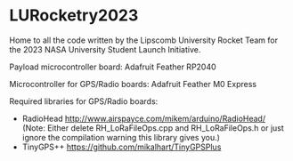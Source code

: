 # LURocketry2023

Home to all the code written by the Lipscomb University Rocket Team for the 2023 NASA University Student Launch Initiative.

Payload microcontroller board: Adafruit Feather RP2040

Microcontroller for GPS/Radio boards: Adafruit Feather M0 Express

Required libraries for GPS/Radio boards:

- RadioHead http://www.airspayce.com/mikem/arduino/RadioHead/
(Note: Either delete RH_LoRaFileOps.cpp and RH_LoRaFileOps.h or just ignore the compilation warning this library gives you.)
- TinyGPS++ https://github.com/mikalhart/TinyGPSPlus
